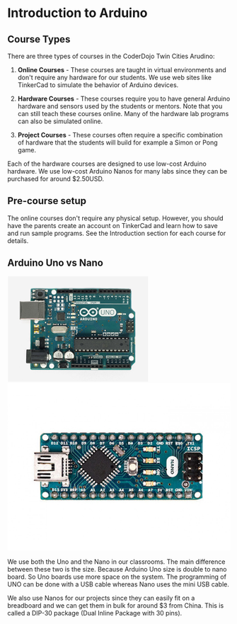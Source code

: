 # Introduction to Arduino

## Course Types
There are three types of courses in the CoderDojo Twin Cities Arudino:

1. **Online Courses** - These courses are taught in virtual environments and don't require any hardware for our students.  We use web sites like TinkerCad to simulate the behavior of Arduino devices.

2. **Hardware Courses** - These courses require you to have general Arduino hardware and sensors used by the students or mentors. Note that you can still teach these courses online.  Many of the hardware lab programs can also be simulated online.

3. **Project Courses** - These courses often require a specific combination of hardware that the students will build for example a Simon or Pong game.  

Each of the hardware courses are designed to use low-cost Arduino hardware.  We use low-cost Arduino Nanos for many labs since they can be purchased for around $2.50USD.

## Pre-course setup
The online courses don't require any physical setup.  However, you should have the parents create an account on TinkerCad and learn how to save and run sample programs.  See the Introduction section for each course for details.

## Arduino Uno vs Nano

![Uno](img/arduino-uno.png) ![Nano](img/arduino-nano.jpg)

We use both the Uno and the Nano in our classrooms. The main difference between these two is the size. Because Arduino Uno size is double to nano board. So Uno boards use more space on the system. The programming of UNO can be done with a USB cable whereas Nano uses the mini USB cable.

We also use Nanos for our projects since they can easily fit on a breadboard and we can get them in bulk for around $3 from China.  This is called a DIP-30 package (Dual Inline Package with 30 pins).

